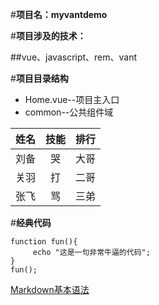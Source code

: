 #**项目名：myvantdemo**

#**项目涉及的技术：**

##vue、javascript、rem、vant

#**项目目录结构**

- Home.vue--项目主入口
- common--公共组件域



姓名|技能|排行
--|:--:|--:
刘备|哭|大哥
关羽|打|二哥
张飞|骂|三弟

#**经典代码**

    function fun(){
         echo "这是一句非常牛逼的代码";
    }
    fun();


[Markdown基本语法](https://www.jianshu.com/p/191d1e21f7ed)

